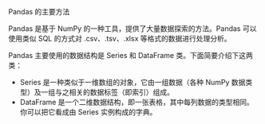 


Pandas 的主要方法

Pandas 是基于 NumPy 的一种工具，提供了大量数据探索的方法。Pandas 可以使用类似 SQL 的方式对 .csv、.tsv、.xlsx 等格式的数据进行处理分析。

Pandas 主要使用的数据结构是 Series 和 DataFrame 类。下面简要介绍下这两类：

- Series 是一种类似于一维数组的对象，它由一组数据（各种 NumPy 数据类型）及一组与之相关的数据标签（即索引）组成。
- DataFrame 是一个二维数据结构，即一张表格，其中每列数据的类型相同。你可以把它看成由 Series 实例构成的字典。